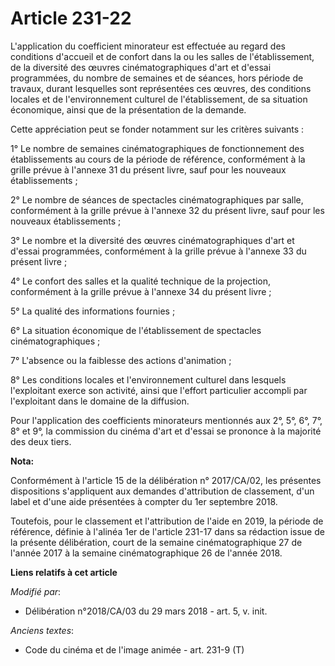 # Article 231-22

L'application du coefficient minorateur est effectuée au regard des conditions d'accueil et de confort dans la ou les salles
de l'établissement, de la diversité des œuvres cinématographiques d'art et d'essai programmées, du nombre de semaines et de
séances, hors période de travaux, durant lesquelles sont représentées ces œuvres, des conditions locales et de
l'environnement culturel de l'établissement, de sa situation économique, ainsi que de la présentation de la demande.

Cette appréciation peut se fonder notamment sur les critères suivants :

1° Le nombre de semaines cinématographiques de fonctionnement des établissements au cours de la période de référence,
conformément à la grille prévue à l'annexe 31 du présent livre, sauf pour les nouveaux établissements ;

2° Le nombre de séances de spectacles cinématographiques par salle, conformément à la grille prévue à l'annexe 32 du présent
livre, sauf pour les nouveaux établissements ;

3° Le nombre et la diversité des œuvres cinématographiques d'art et d'essai programmées, conformément à la grille prévue à
l'annexe 33 du présent livre ;

4° Le confort des salles et la qualité technique de la projection, conformément à la grille prévue à l'annexe 34 du présent
livre ;

5° La qualité des informations fournies ;

6° La situation économique de l'établissement de spectacles cinématographiques ;

7° L'absence ou la faiblesse des actions d'animation ;

8° Les conditions locales et l'environnement culturel dans lesquels l'exploitant exerce son activité, ainsi que l'effort
particulier accompli par l'exploitant dans le domaine de la diffusion.

Pour l'application des coefficients minorateurs mentionnés aux 2°, 5°, 6°, 7°, 8° et 9°, la commission du cinéma d'art et
d'essai se prononce à la majorité des deux tiers.

**Nota:**

Conformément à l'article 15 de la délibération n° 2017/CA/02, les présentes dispositions s'appliquent aux demandes
d'attribution de classement, d'un label et d'une aide présentées à compter du 1er septembre 2018.

Toutefois, pour le classement et l'attribution de l'aide en 2019, la période de référence, définie à l'alinéa 1er de
l'article 231-17 dans sa rédaction issue de la présente délibération, court de la semaine cinématographique 27 de l'année
2017 à la semaine cinématographique 26 de l'année 2018.

**Liens relatifs à cet article**

_Modifié par_:

  - Délibération n°2018/CA/03 du 29 mars 2018 - art. 5, v. init.

_Anciens textes_:

  - Code du cinéma et de l'image animée - art. 231-9 (T)
